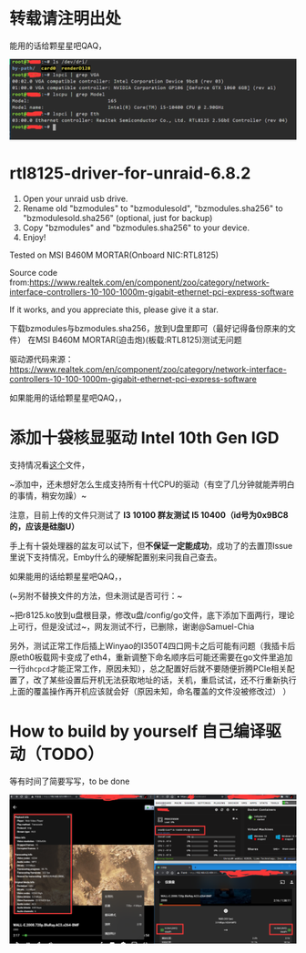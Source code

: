 # 转载请注明出处
能用的话给颗星星吧QAQ，

![PCI device ID](https://github.com/fanhuanji/rtl8125-driver-for-unraid-6.8.2/raw/main/res/20201222184421.png)

# rtl8125-driver-for-unraid-6.8.2

1. Open your unraid usb drive.
2. Rename old "bzmodules" to "bzmodulesold", "bzmodules.sha256" to "bzmodulesold.sha256" (optional, just for backup)
3. Copy "bzmodules" and "bzmodules.sha256" to your device.
4. Enjoy!

Tested on MSI B460M MORTAR(Onboard NIC:RTL8125)

Source code from:https://www.realtek.com/en/component/zoo/category/network-interface-controllers-10-100-1000m-gigabit-ethernet-pci-express-software


If it works, and you appreciate this, please give it a star.


下载bzmodules与bzmodules.sha256，放到U盘里即可（最好记得备份原来的文件）
在MSI B460M MORTAR(迫击炮)(板载:RTL8125)测试无问题

驱动源代码来源：https://www.realtek.com/en/component/zoo/category/network-interface-controllers-10-100-1000m-gigabit-ethernet-pci-express-software

如果能用的话给颗星星吧QAQ，，

# 添加十袋核显驱动 Intel 10th Gen IGD

支持情况看[这个](https://github.com/fanhuanji/rtl8125-driver-for-unraid-6.8.2/blob/main/Supported%20CPU%20IGD%20ID.md)文件，

~添加中，还未想好怎么生成支持所有十代CPU的驱动（有空了几分钟就能弄明白的事情，稍安勿躁）~

注意，目前上传的文件只测试了
**I3 10100 群友测试**
**I5 10400（id号为0x9BC8的，应该是硅脂U）**

手上有十袋处理器的盆友可以试下，但**不保证一定能成功**，成功了的去置顶Issue里说下支持情况，Emby什么的硬解配置别来问我自己查去。

如果能用的话给颗星星吧QAQ，，


(~另附不替换文件的方法，但未测试是否可行：~

~把r8125.ko放到u盘根目录，修改u盘/config/go文件，底下添加下面两行，理论上可行，但是没试过~，网友测试不行，已删除，谢谢@Samuel-Chia


另外，测试正常工作后插上Winyao的I350T4四口网卡之后可能有问题（我插卡后原eth0板载网卡变成了eth4，重新调整下命名顺序后可能还需要在go文件里追加一行`dhcpcd`才能正常工作，原因未知），总之配置好后就不要随便折腾PCIe相关配置了，改了某些设置后开机无法获取地址的话，关机，重启试试，还不行重新执行上面的覆盖操作再开机应该就会好（原因未知，命名覆盖的文件没被修改过）
）


# How to build by yourself 自己编译驱动（TODO）

等有时间了简要写写，to be done


![Emby硬解无问题](https://github.com/fanhuanji/rtl8125-driver-for-unraid-6.8.2/raw/main/res/20201222165854.png)
